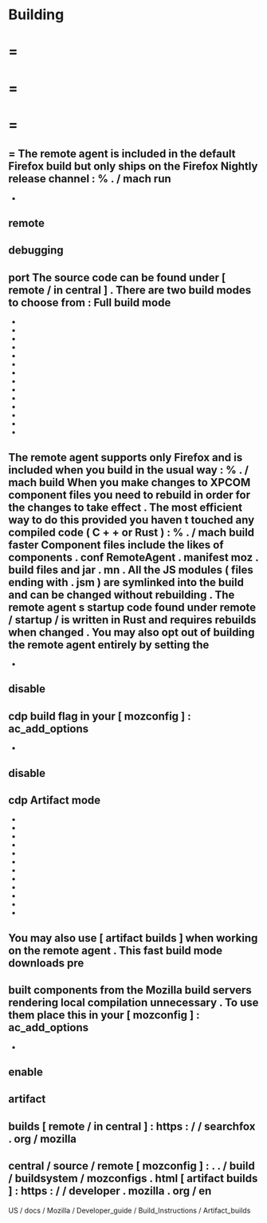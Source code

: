 Building
=
=
=
=
=
=
=
=
The
remote
agent
is
included
in
the
default
Firefox
build
but
only
ships
on
the
Firefox
Nightly
release
channel
:
%
.
/
mach
run
-
-
remote
-
debugging
-
port
The
source
code
can
be
found
under
[
remote
/
in
central
]
.
There
are
two
build
modes
to
choose
from
:
Full
build
mode
-
-
-
-
-
-
-
-
-
-
-
-
-
-
-
The
remote
agent
supports
only
Firefox
and
is
included
when
you
build
in
the
usual
way
:
%
.
/
mach
build
When
you
make
changes
to
XPCOM
component
files
you
need
to
rebuild
in
order
for
the
changes
to
take
effect
.
The
most
efficient
way
to
do
this
provided
you
haven
t
touched
any
compiled
code
(
C
+
+
or
Rust
)
:
%
.
/
mach
build
faster
Component
files
include
the
likes
of
components
.
conf
RemoteAgent
.
manifest
moz
.
build
files
and
jar
.
mn
.
All
the
JS
modules
(
files
ending
with
.
jsm
)
are
symlinked
into
the
build
and
can
be
changed
without
rebuilding
.
The
remote
agent
s
startup
code
found
under
remote
/
startup
/
is
written
in
Rust
and
requires
rebuilds
when
changed
.
You
may
also
opt
out
of
building
the
remote
agent
entirely
by
setting
the
-
-
disable
-
cdp
build
flag
in
your
[
mozconfig
]
:
ac_add_options
-
-
disable
-
cdp
Artifact
mode
-
-
-
-
-
-
-
-
-
-
-
-
-
You
may
also
use
[
artifact
builds
]
when
working
on
the
remote
agent
.
This
fast
build
mode
downloads
pre
-
built
components
from
the
Mozilla
build
servers
rendering
local
compilation
unnecessary
.
To
use
them
place
this
in
your
[
mozconfig
]
:
ac_add_options
-
-
enable
-
artifact
-
builds
[
remote
/
in
central
]
:
https
:
/
/
searchfox
.
org
/
mozilla
-
central
/
source
/
remote
[
mozconfig
]
:
.
.
/
build
/
buildsystem
/
mozconfigs
.
html
[
artifact
builds
]
:
https
:
/
/
developer
.
mozilla
.
org
/
en
-
US
/
docs
/
Mozilla
/
Developer_guide
/
Build_Instructions
/
Artifact_builds
